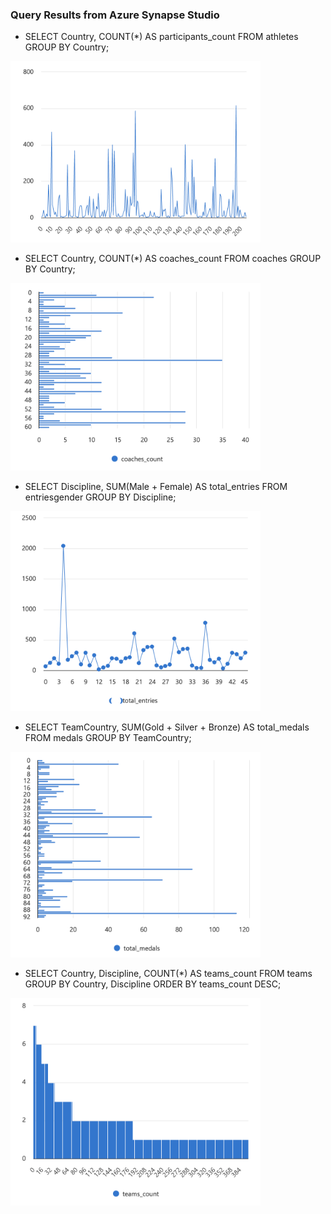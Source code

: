 
<h3 align="centre">Query Results from Azure Synapse Studio</h3>


* SELECT Country, COUNT(*) AS participants_count FROM athletes GROUP BY Country;

<img align="centre" alt="Coding" width="400" src="https://github.com/rishi-2399/tokyo-olympic/blob/22f7969202ea91e9c460a1af7db6545bd317c8f2/screenshots/athletes_pic.png">

* SELECT Country, COUNT(*) AS coaches_count FROM coaches GROUP BY Country;

<img align="centre" alt="Coding" width="400" src="https://github.com/rishi-2399/tokyo-olympic/blob/22f7969202ea91e9c460a1af7db6545bd317c8f2/screenshots/coaches_pic.png">

* SELECT Discipline, SUM(Male + Female) AS total_entries FROM entriesgender GROUP BY Discipline;

<img align="centre" alt="Coding" width="400" src="https://github.com/rishi-2399/tokyo-olympic/blob/22f7969202ea91e9c460a1af7db6545bd317c8f2/screenshots/entriesgender_pic.png">

* SELECT TeamCountry, SUM(Gold + Silver + Bronze) AS total_medals FROM medals GROUP BY TeamCountry;

<img align="centre" alt="Coding" width="400" src="https://github.com/rishi-2399/tokyo-olympic/blob/22f7969202ea91e9c460a1af7db6545bd317c8f2/screenshots/medals_pic.png">

* SELECT Country, Discipline, COUNT(*) AS teams_count FROM teams GROUP BY Country, Discipline ORDER BY teams_count DESC;

<img align="centre" alt="Coding" width="400" src="https://github.com/rishi-2399/tokyo-olympic/blob/22f7969202ea91e9c460a1af7db6545bd317c8f2/screenshots/teams_pic.png">
